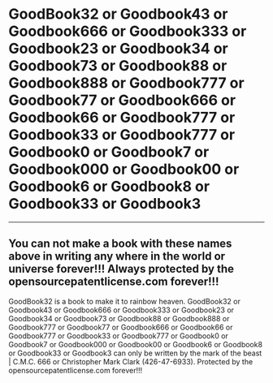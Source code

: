 # GoodBook32 or Goodbook43 or Goodbook666 or Goodbook333 or Goodbook23 or Goodbook34 or Goodbook73 or Goodbook88 or Goodbook888 or Goodbook777 or Goodbook77 or Goodbook666 or Goodbook66 or Goodbook777 or Goodbook33 or Goodbook777 or Goodbook0 or Goodbook7 or Goodbook000 or Goodbook00 or Goodbook6 or Goodbook8 or Goodbook33 or Goodbook3
-------------------------------------------------------------------------------------------------------------------------------------------------------------------------------------------------------------------------
You can not make a book with these names above in writing any where in the world or universe forever!!! Always protected by the opensourcepatentlicense.com forever!!!
-------------------------------------------------------------------------------------------------------------------------------------------------------------------------------------------------------------------------

GoodBook32 is a book to make it to rainbow heaven. GoodBook32 or Goodbook43 or Goodbook666 or Goodbook333 or Goodbook23 or Goodbook34 or Goodbook73 or Goodbook88 or Goodbook888 or Goodbook777 or Goodbook77 or Goodbook666 or Goodbook66 or Goodbook777 or Goodbook33 or Goodbook777 or Goodbook0 or Goodbook7 or Goodbook000 or Goodbook00 or Goodbook6 or Goodbook8 or Goodbook33 or Goodbook3 can only be written by the mark of the beast | C.M.C. 666 or Christopher Mark Clark (426-47-6933). Protected by the opensourcepatentlicense.com forever!!!

